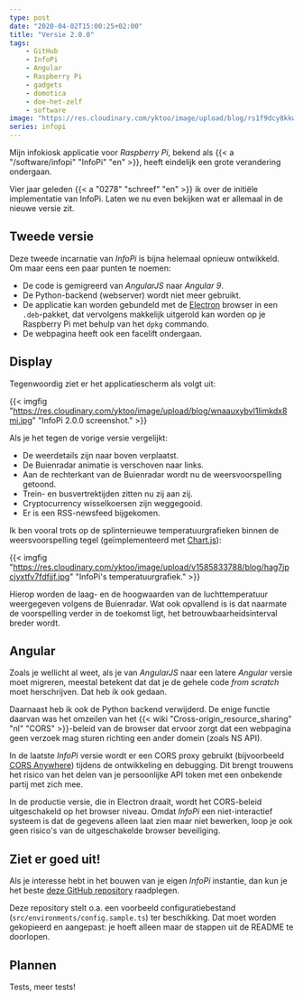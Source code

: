 ```yaml
---
type: post
date: "2020-04-02T15:00:25+02:00"
title: "Versie 2.0.0"
tags:
    - GitHub
    - InfoPi
    - Angular
    - Raspberry Pi
    - gadgets
    - domotica
    - doe-het-zelf
    - software
image: "https://res.cloudinary.com/yktoo/image/upload/blog/rs1f9dcy8kkwtsdsuld3.jpg"
series: infopi
---
```


Mijn infokiosk applicatie voor *Raspberry Pi*, bekend als {{< a "/software/infopi" "InfoPi" "en" >}}, heeft eindelijk een grote verandering ondergaan.

Vier jaar geleden {{< a "0278" "schreef" "en" >}} ik over de initiële implementatie van InfoPi. Laten we nu even bekijken wat er allemaal in de nieuwe versie zit.

<!--more-->

## Tweede versie

Deze tweede incarnatie van *InfoPi* is bijna helemaal opnieuw ontwikkeld. Om maar eens een paar punten te noemen:

* De code is gemigreerd van *AngularJS* naar *Angular 9*.
* De Python-backend (webserver) wordt niet meer gebruikt.
* De applicatie kan worden gebundeld met de [Electron](https://www.electronjs.org/) browser in een `.deb`-pakket, dat vervolgens makkelijk uitgerold kan worden op je Raspberry Pi met behulp van het `dpkg` commando.
* De webpagina heeft ook een facelift ondergaan.

## Display

Tegenwoordig ziet er het applicatiescherm als volgt uit:

{{< imgfig "https://res.cloudinary.com/yktoo/image/upload/blog/wnaauxybvl1limkdx8mi.jpg" "InfoPi 2.0.0 screenshot." >}}

Als je het tegen de vorige versie vergelijkt:

* De weerdetails zijn naar boven verplaatst.
* De Buienradar animatie is verschoven naar links.
* Aan de rechterkant van de Buienradar wordt nu de weersvoorspelling getoond.
* Trein- en busvertrektijden zitten nu zij aan zij.
* Cryptocurrency wisselkoersen zijn weggegooid.
* Er is een RSS-newsfeed bijgekomen.

Ik ben vooral trots op de splinternieuwe temperatuurgrafieken binnen de weersvoorspelling tegel (geïmplementeerd met [Chart.js](https://www.chartjs.org/)):

{{< imgfig "https://res.cloudinary.com/yktoo/image/upload/v1585833788/blog/hag7jpcjyxtfv7fdfjjf.jpg" "InfoPi's temperatuurgrafiek." >}}

Hierop worden de laag- en de hoogwaarden van de luchttemperatuur weergegeven volgens de Buienradar. Wat ook opvallend is is dat naarmate de voorspelling verder in de toekomst ligt, het betrouwbaarheidsinterval breder wordt.

## Angular

Zoals je wellicht al weet, als je van *AngularJS* naar een latere *Angular* versie moet migreren, meestal betekent dat dat je de gehele code *from scratch* moet herschrijven. Dat heb ik ook gedaan.

Daarnaast heb ik ook de Python backend verwijderd. De enige functie daarvan was het omzeilen van het {{< wiki "Cross-origin_resource_sharing" "nl" "CORS" >}}-beleid van de browser dat ervoor zorgt dat een webpagina geen verzoek mag sturen richting een ander domein (zoals NS API).

In de laatste *InfoPi* versie wordt er een CORS proxy gebruikt (bijvoorbeeld [CORS Anywhere](https://cors-anywhere.herokuapp.com/)) tijdens de ontwikkeling en debugging. Dit brengt trouwens het risico van het delen van je persoonlijke API token met een onbekende partij met zich mee.

In de productie versie, die in Electron draait, wordt het CORS-beleid uitgeschakeld op het browser niveau. Omdat *InfoPi* een niet-interactief systeem is dat de gegevens alleen laat zien maar niet bewerken, loop je ook geen risico's van de uitgeschakelde browser beveiliging.

## Ziet er goed uit!

Als je interesse hebt in het bouwen van je eigen *InfoPi* instantie, dan kun je het beste [deze GitHub repository](https://github.com/yktoo/infopi) raadplegen.

Deze repository stelt o.a. een voorbeeld configuratiebestand (`src/environments/config.sample.ts`) ter beschikking. Dat moet worden gekopieerd en aangepast: je hoeft alleen maar de stappen uit de README te doorlopen.

## Plannen

Tests, meer tests!
